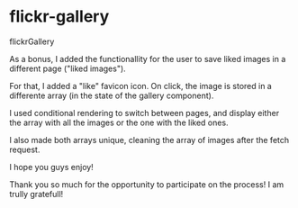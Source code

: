 # flickr-gallery
flickrGallery

As a bonus, I added the functionallity for the user to save liked images in a different page ("liked images").

For that, I added a "like" favicon icon. On click, the image is stored in a differente array (in the state of the gallery component). 

I used conditional rendering to switch between pages, and display either the array with all the images or the one with the liked ones. 

I also made both arrays unique, cleaning the array of images after the fetch request.

I hope you guys enjoy!

Thank you so much for the opportunity to participate on the process! I am trully gratefull!
